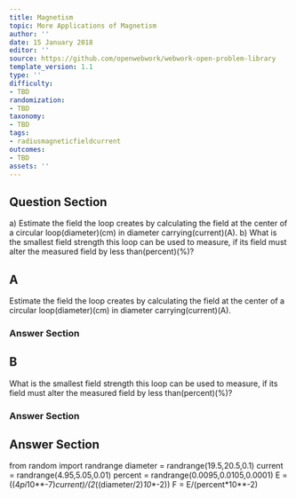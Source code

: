 ```yaml
---
title: Magnetism
topic: More Applications of Magnetism
author: ''
date: 15 January 2018
editor: ''
source: https://github.com/openwebwork/webwork-open-problem-library
template_version: 1.1
type: ''
difficulty:
- TBD
randomization:
- TBD
taxonomy:
- TBD
tags:
- radiusmagneticfieldcurrent
outcomes:
- TBD
assets: ''
---
```


## Question Section 

a) Estimate the field the loop creates by calculating the field at the center of a circular loop(diameter)(cm) in diameter carrying(current)(A).
b) What is the smallest field strength this loop can be used to measure, if its field must alter the measured field by less than(percent)(%)?

## A
Estimate the field the loop creates by calculating the field at the center of a circular loop(diameter)(cm) in diameter carrying(current)(A).
### Answer Section
## B
What is the smallest field strength this loop can be used to measure, if its field must alter the measured field by less than(percent)(%)?
### Answer Section


## Answer Section

from random import randrange
diameter = randrange(19.5,20.5,0.1)
current = randrange(4.95,5.05,0.01)
percent = randrange(0.0095,0.0105,0.0001)
E = ((4*pi*10**-7)*current)/(2*((diameter/2)*10**-2))
F = E/(percent*10**-2)